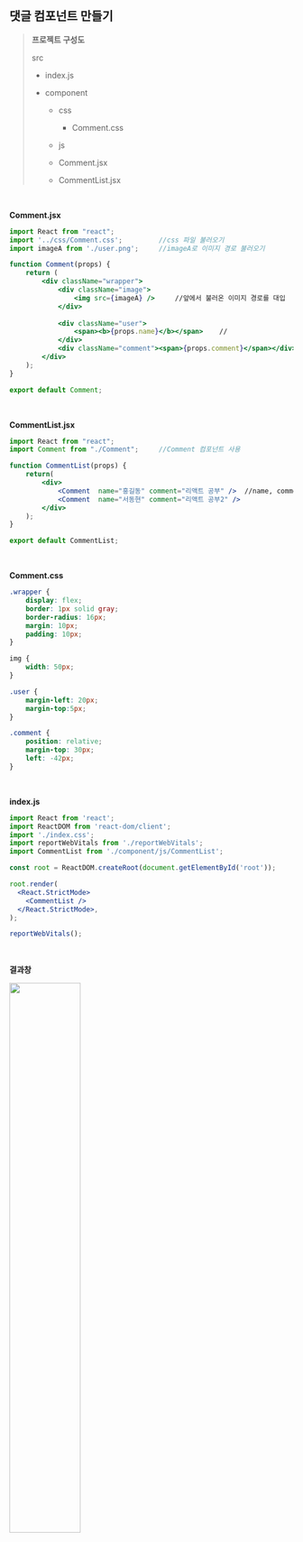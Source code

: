 ## 댓글 컴포넌트 만들기

> **프로젝트 구성도**
> 
> src
> 
> 
>    - index.js 
>    - component
> 
>        - css
>            - Comment.css
>        - js
> 
>      - Comment.jsx
> 
>      - CommentList.jsx
> 


<br>


**Comment.jsx**

```jsx
import React from "react"; 
import '../css/Comment.css';         //css 파일 불러오기
import imageA from './user.png';     //imageA로 이미지 경로 불러오기

function Comment(props) {
    return (
        <div className="wrapper">
            <div className="image">
                <img src={imageA} />     //앞에서 불러온 이미지 경로를 대입
            </div>
        
            <div className="user">
                <span><b>{props.name}</b></span>    //
            </div>
            <div className="comment"><span>{props.comment}</span></div>
        </div>
    );
}

export default Comment;
```


<br>


**CommentList.jsx**

```jsx
import React from "react";
import Comment from "./Comment";     //Comment 컴포넌트 사용

function CommentList(props) {
    return(
        <div>
            <Comment  name="홍길동" comment="리액트 공부" />  //name, comment 전달
            <Comment  name="서동현" comment="리액트 공부2" />
        </div>
    );
}

export default CommentList;
```


<br>



**Comment.css**

```css
.wrapper {
    display: flex;
    border: 1px solid gray;
    border-radius: 16px;
    margin: 10px;
    padding: 10px;
}

img {
    width: 50px;
}

.user {
    margin-left: 20px;
    margin-top:5px;
}

.comment {
    position: relative;
    margin-top: 30px;
    left: -42px;
}
```


<br>


**index.js**

```jsx
import React from 'react';
import ReactDOM from 'react-dom/client';
import './index.css';
import reportWebVitals from './reportWebVitals';
import CommentList from './component/js/CommentList';

const root = ReactDOM.createRoot(document.getElementById('root'));

root.render(
  <React.StrictMode>
    <CommentList />
  </React.StrictMode>,
);

reportWebVitals();
```



<br>




**결과창**

<img src="https://user-images.githubusercontent.com/72512101/210359095-c1c92b39-f55f-4b26-9e5e-181267a85e38.png" style="width:50%; height:50%">
